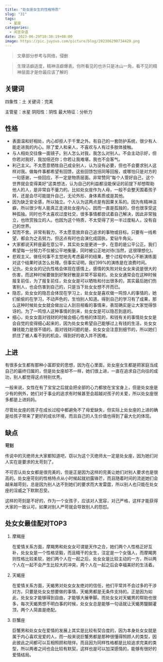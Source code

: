 ```yaml
---
title: "处女座女生的性格特质"
slug: "31"
tags:
  - 星座
categories:
  - 闲言杂语
date: 2023-06-29T10:30:19+08:00
image: https://pic.juyovo.com/picture/blog/202306290734429.png
---
```


> 文章部分参考与网络，侵删

> 生理洁癖适度，精神洁癖爆表。你所看见的也许只是冰山一角，看不见的精神层面才是你最应该了解的

## 关键词

四象性：土		关键词：完美

主管星：水星	 阴阳性：阴性	最大特征：分析力

## 性格

* 表面温和好相处，内心却拒人于千里之外。有自己的一套防护系统，很少有人能走进我的内心。除了爱人和亲人，不喜欢与人有过多肢体接触。
* 与人相处交往像一面镜子。别人怎么对我，我怎么对别人。不会主动示好，但你若对我好，我加倍还你；你若让我难堪，我也不会客气。
* 利己主义。不太愿意牺牲自己成全别人，认为没有必要，但也不会要求别人这样对我。做每件事都希望有回馈，这些回馈包括同等回报，或哪怕只是对方的一句感谢，一些回应，不一定是物质层面。非常赞同”每个人管好自己，这个世界就会变得美好“这类想法，认为自己的利益都没能保证的前提下却想帮助他人的人，是非常自不量力的。比如处女座作为人母，一般不会整天围着孩子转，还是会尽可能提升自己，无论外形、身体素质或是其他。
* 因为缺乏安全感，所以独立。个人认为这两点是有因果关系的。因为有精神洁癖，所以很少有人能真正走进处女座内心，因而一直是孤独的，但也很享受这种孤独。同时也不太喜欢过度社交，很多事情都尝试着自己解决，因此非常独立，也欣赏独立的人。也因为这个特质，不太受得了另一半过度粘人，没有自己的世界。
* 契而不舍。非常有毅力，不太愿意放弃自己追求的事物或目标。只要有一线希望，都会为之去努力。但这点有时也会演化成固执，爱钻牛角尖。
* 大家都说天秤座最在意公平，其实处女座更进一步，在意的是公平公正。我们希望每一分努力不仅被公平地衡量，同时被公正地对待(当然，这很理想化)。
* 悲观主义。做任何事不主觉地先考虑最坏的结果，整个过程中内心不断演练面对这个结果时该怎么处理。但事实证明，我们99%的演练是在浪费时间。
* 记仇，处女女的记仇性格会体现在感情上，感情的失败对处女女来说是很大的伤害，而这种时候要做到好聚好散是非常不容易的。处女女通常会在这种时候报复前任，为了报复前任，处女女是可以牺牲和付出很多的，其实最后她们伤害别人，也会伤害到自己的，只是当下处女女想不开而已。
* 隐忍，处女女的隐忍会体现在学习上，处女女是喜欢做一鸣惊人的事情的，她们偷偷的在学习，不动声色的，生怕别人知道。得到自己的学习有了成果，那么这种时候处女女就会做出让人刮目相看的事情来，表现确实是让大家觉得惊讶的。为了一鸣惊人这种事情的到来，处女女是可以隐忍到底的。
* 细心，处女女面对钱财的时候会细心性格的体现的，和钱有关的事情处女女是会自觉的变得细心起来的，因为处女女希望自己能够过上有钱的生活，处女女赚钱能力是很不错的。面对钱财问题的是，处女女会注意到细节的，所以她们抓住了被人看不到的机会，得到好的收入并不困难。

## 上进

有很多女生都有那种小富即安的思想，因为在心里面，处女座女生都是把家庭当成自己的最终归属的，但是处女座却不一样，她们很上进，一直在追求自己向往的成功，别人都觉得这点特别优秀。

一般来说，女性在有了宝宝之后就会把全部的心力都放在宝宝身上，但是处女座是少有的例外，她们对于事业的追求有时候甚至会超越对孩子的关爱，所以处女座很多都是上进妈妈。

尽管处女座的孩子在成长过程中都避免不了母爱缺失，但实际上处女座的上进的确是给孩子带来了更好的成长环境，而且自己的人生价值也得到了最大化的体现。

## 缺点

**苛刻**

传说中的灭绝师太大家都知道吧，窃以为这个灭绝师太一定是处女座，因为她们对人实在是要求的太苛刻了。

不可否认处女女都是很完美的，但是正是因为这样的完美让她们对别人要求也是很高的。处女座苛刻的性格特点从小时候起就初露锋芒，而且随着时间的流逝她们会越来越苛刻，总是因为别人达不到她们的要求而大发雷霆，所以别人也只能在处女座的淫威之下默默忍受。

这样的苛刻是不好的，作为一个女孩子，应该对人宽容，对己严格，这样才能获得大家的一致认可，如果对别人严苛就会导致别人的怨怼。

## 处女女最佳配对TOP3

1. 摩羯座

   在爱情关系方面，摩羯男和处女女可谓是天作之合，她们两个人性格正好互补，处女女是一个性格坚毅，而且精干的女生，注定是一个女强人，而摩羯男则性格比较柔软，她们两个人在一起之后，处女女是比较主动的一方，所以两个人在一起不会产生比较大的冲突，两个人在一起之后会幸福美好的生活着。

2. 天蝎座

   在爱情关系方面，天蝎男对处女女友绝对的信任，他们平常并不会过多的干涉对方。只要是处女女想要做的事情，天蝎男都是无条件支持的。正是因为如此，处女女才能够得到自由，才能够大展拳脚。而处女女对天蝎男的帮助也很多，每次天蝎男想不明白事的时候，处女女总是能够一句话就让天蝎男醍醐灌顶，两个人简直是绝配。

3. 巨蟹座

   巨蟹男和处女女在爱情的发展上其实是比较有契合度的，因为本身处女女就是属于内心喜欢宠爱的人，而一般来说巨蟹男都是那种很懂得照顾人的类型，因此彼此之间都可以互相照顾和陪伴。而且因为同样性格都是比较追求完美的类型，所以两者之间也会比较有默契，这样也是可以加深感情的，能够有很好的爱情结局。
